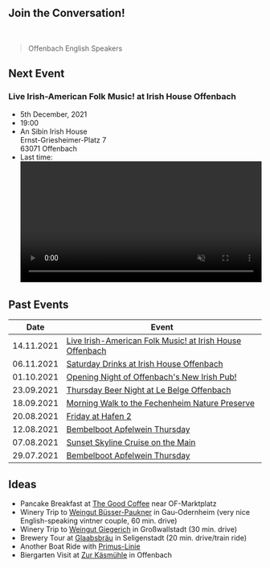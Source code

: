## Join the Conversation!
<script async src="https://telegram.org/js/telegram-widget.js?15" data-telegram-post="mainandwine/2" data-width="100%"></script>
<br/>
<div class="fb-group" data-href="https://www.facebook.com/groups/offenbachenglishspeakers" data-width="100%" data-show-metadata="false"><blockquote cite="https://www.facebook.com/groups/offenbachenglishspeakers" class="fb-xfbml-parse-ignore">Offenbach English Speakers</blockquote></div>

<!-- <img src="https://mainandwine.eu/assets/img/logo.png" alt="LOGO" width="100%"> -->


## Next Event
### Live Irish-American Folk Music! at Irish House Offenbach
- 5th December, 2021
- 19:00
- An Sibin Irish House  
  Ernst-Griesheimer-Platz 7  
  63071 Offenbach
- Last time: <br/><video src="https://briankenneth.rocks/assets/images/sessionAnSibin.mp4" autoplay muted loop width="100%"></video>


## Past Events

| Date       | Event                                                                                                |
| ---------- | ---------------------------------------------------------------------------------------------------- |
| 14.11.2021 | [Live Irish-American Folk Music! at Irish House Offenbach](https://www.meetup.com/de-DE/main-wine/events/281917680)                                                        |
| 06.11.2021 | [Saturday Drinks at Irish House Offenbach](https://www.meetup.com/de-DE/main-wine/events/281908123/)                                                         |
| 01.10.2021 | [Opening Night of Offenbach's New Irish Pub!](https://www.meetup.com/main-wine/events/281086687/)                                                         |
| 23.09.2021 | [Thursday Beer Night at Le Belge Offenbach](https://www.meetup.com/main-wine/events/280890746/)      |
| 18.09.2021 | [Morning Walk to the Fechenheim Nature Preserve](https://www.meetup.com/main-wine/events/280787517/) |
| 20.08.2021 | [Friday at Hafen 2](https://www.meetup.com/main-wine/events/280152128/)                              |
| 12.08.2021 | [Bembelboot Apfelwein Thursday](https://www.meetup.com/main-wine/events/280014611/)                  |
| 07.08.2021 | [Sunset Skyline Cruise on the Main](https://www.meetup.com/main-wine/events/279887281/)              |
| 29.07.2021 | [Bembelboot Apfelwein Thursday](https://www.meetup.com/main-wine/events/279550226/)                  |

## Ideas
- Pancake Breakfast at [The Good Coffee](https://thegoodcoffee.de/offenbach) near OF-Marktplatz
- Winery Trip to [Weingut Büsser-Paukner](https://www.ae-wein.de/en/) in Gau-Odernheim (very nice English-speaking vintner couple, 60 min. drive)
- Winery Trip to [Weingut Giegerich](https://weingut-giegerich.de/) in Großwallstadt (30 min. drive)
- Brewery Tour at [Glaabsbräu](https://glaabsbraeu.de/brauereifuehrung/) in Seligenstadt (20 min. drive/train ride)
- Another Boat Ride with [Primus-Linie](https://www.primus-linie.de/de/termine/)
- Biergarten Visit at [Zur Käsmühle](https://zur-kaesmuehle.de/) in Offenbach